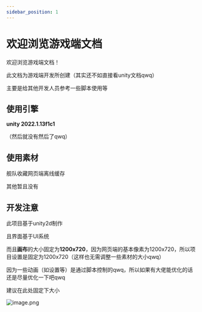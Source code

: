 ```yaml
---
sidebar_position: 1
---
```

# 欢迎浏览游戏端文档

欢迎浏览游戏端文档！

此文档为游戏端开发所创建（其实还不如直接看unity文档qwq）

主要是给其他开发人员参考一些脚本使用等

## 使用引擎

**unity 2022.1.13f1c1**

（然后就没有然后了qwq）

## 使用素材

舰队收藏网页端离线缓存

其他暂且没有

## 开发注意

此项目基于unity2d制作

且界面基于UI系统

而且**画布**的大小固定为**1200x720**，因为网页端的基本像素为1200x720，所以项目设置是固定为1200x720（这样也无需调整一些素材的大小qwq）

因为一些动画（如设置等）是通过脚本控制的qwq，所以如果有大佬能优化的话还是尽量优化一下吧qwq

建议在此处固定下大小

![image.png](https://s2.loli.net/2022/08/21/8QYjot7fikMSTFy.png)
